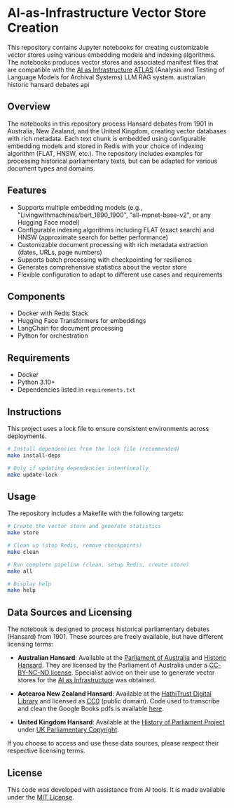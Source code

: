 # AI-as-Infrastructure Vector Store Creation

This repository contains Jupyter notebooks for creating customizable vector stores using various embedding models and indexing algorithms. The notebooks produces vector stores and associated manifest files that are compatible with the [AI as Infrastructure](https://aiinfra.anu.edu.au) [ATLAS](https://github.com/AI-as-Infrastructure/aiinfra-atlas) (Analysis and Testing of Language Models for Archival Systems) LLM RAG system. australian historic hansard debates api


## Overview

The notebooks in this repository process Hansard debates from 1901 in Australia, New Zealand, and the United Kingdom, creating vector databases with rich metadata. Each text chunk is embedded using configurable embedding models and stored in Redis with your choice of indexing algorithm (FLAT, HNSW, etc.). The repository includes examples for processing historical parliamentary texts, but can be adapted for various document types and domains.

## Features

- Supports multiple embedding models (e.g., "Livingwithmachines/bert_1890_1900", "all-mpnet-base-v2", or any Hugging Face model)
- Configurable indexing algorithms including FLAT (exact search) and HNSW (approximate search for better performance)
- Customizable document processing with rich metadata extraction (dates, URLs, page numbers)
- Supports batch processing with checkpointing for resilience
- Generates comprehensive statistics about the vector store
- Flexible configuration to adapt to different use cases and requirements

## Components

- Docker with Redis Stack
- Hugging Face Transformers for embeddings
- LangChain for document processing
- Python for orchestration

## Requirements

- Docker
- Python 3.10+
- Dependencies listed in `requirements.txt`

## Instructions

This project uses a lock file to ensure consistent environments across deployments.

```bash
# Install dependencies from the lock file (recommended)
make install-deps

# Only if updating dependencies intentionally
make update-lock
```

## Usage

The repository includes a Makefile with the following targets:

```bash
# Create the vector store and generate statistics
make store

# Clean up (stop Redis, remove checkpoints)
make clean

# Run complete pipeline (clean, setup Redis, create store)
make all

# Display help
make help
```


## Data Sources and Licensing

The notebook is designed to process historical parliamentary debates (Hansard) from 1901. These sources are freely available, but have different licensing terms:

- **Australian Hansard**: Available at the [Parliament of Australia](https://www.aph.gov.au/parliamentary_business/hansard/hansreps_2011) and [Historic Hansard](https://www.historichansard.net/). They are licensed by the Parliament of Australia under a [CC-BY-NC-ND license](https://creativecommons.org/licenses/by-nc-nd/4.0/). Specialist advice on their use to generate vector stores for the [AI as Infrastructure](https://aiinfra.anu.edu.au) was obtained.

- **Aotearoa New Zealand Hansard**: Available at the [HathiTrust Digital Library](https://babel.hathitrust.org/cgi/mb?a=listis;c=71329709) and licensed as [CC0](https://creativecommons.org/publicdomain/zero/1.0/) (public domain). Code used to transcribe and clean the Google Books pdfs is available [here](https://github.com/AI-as-Infrastructure/aiinfra-nzhansard-preparation).

- **United Kingdom Hansard**: Available at the [History of Parliament Project](https://api.parliament.uk/historic-hansard/index.html) under [UK Parliamentary Copyright](https://en.wikipedia.org/wiki/Parliamentary_copyright#Terms).

If you choose to access and use these data sources, please respect their respective licensing terms.

## License

This code was developed with assistance from AI tools. It is made available under the [MIT License](LICENSE).